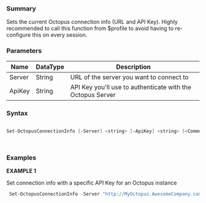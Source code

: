 ﻿### Summary
Sets the current Octopus connection info (URL and API Key). Highly recommended to call this function from $profile to avoid having to re-configure this on every session.
### Parameters
| Name | DataType          | Description |
| ------------- | ----------- | ----------- |
| Server | String |  URL of the server you want to connect to     |
| ApiKey | String |  API Key you'll use to authenticate with the Octopus Server     |

### Syntax
``` powershell

Set-OctopusConnectionInfo [-Server] <string> [-ApiKey] <string> [<CommonParameters>]




``` 

### Examples
**EXAMPLE 1**

Set connection info with a specific API Key for an Octopus instance

``` powershell 
 Set-OctopusConnectionInfo -Server "http://MyOctopus.AwesomeCompany.com" -API "API-7CH6XN0HHOU7DDEEUGKUFUR1K"
``` 

